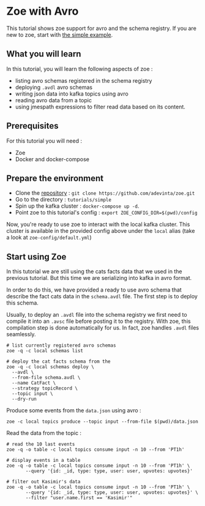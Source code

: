 # Zoe with Avro

This tutorial shows zoe support for avro and the schema registry. If you are new to zoe, start with [the simple example](../tutorials/simple.md).

## What you will learn

In this tutorial, you will learn the following aspects of zoe :

- listing avro schemas registered in the schema registry
- deploying `.avdl` avro schemas
- writing json data into kafka topics using avro
- reading avro data from a topic
- using jmespath expressions to filter read data based on its content.

## Prerequisites
For this tutorial you will need :

- Zoe
- Docker and docker-compose

## Prepare the environment

- Clone the [repository](https://github.com/adevinta/zoe) : `git clone https://github.com/adevinta/zoe.git`
- Go to the directory : `tutorials/simple`
- Spin up the kafka cluster : `docker-compose up -d`.
- Point zoe to this tutorial's config : `export ZOE_CONFIG_DIR=$(pwd)/config`

Now, you're ready to use zoe to interact with the local kafka cluster. This cluster is available in the provided config above under the `local` alias (take a look at `zoe-config/default.yml`)

## Start using Zoe

In this tutorial we are still using the cats facts data that we used in the previous tutorial. But this time we are serializing into kafka in avro format.

In order to do this, we have provided a ready to use avro schema that describe the fact cats data in the `schema.avdl` file. The first step is to deploy this schema.

Usually, to deploy an `.avdl` file into the schema registry we first need to compile it into an `.avsc` file before posting it to the registry. With zoe, this compilation step is done automatically for us. In fact, zoe handles `.avdl` files seamlessly.

```
# list currently registered avro schemas
zoe -q -c local schemas list

# deploy the cat facts schema from the 
zoe -q -c local schemas deploy \
  --avdl \
  --from-file schema.avdl \
  --name CatFact \
  --strategy topicRecord \
  --topic input \
  --dry-run
```

Produce some events from the `data.json` using avro :
```
zoe -c local topics produce --topic input --from-file $(pwd)/data.json
``` 

Read the data from the topic :
```
# read the 10 last events
zoe -q -o table -c local topics consume input -n 10 --from 'PT1h'

# display events in a table
zoe -q -o table -c local topics consume input -n 10 --from 'PT1h' \
       --query '{id: _id, type: type, user: user, upvotes: upvotes}'

# filter out Kasimir's data
zoe -q -o table -c local topics consume input -n 10 --from 'PT1h' \
       --query '{id: _id, type: type, user: user, upvotes: upvotes}' \
       --filter "user.name.first == 'Kasimir'"
```
